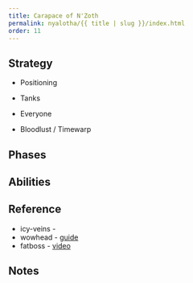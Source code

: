 ```yaml
---
title: Carapace of N'Zoth
permalink: nyalotha/{{ title | slug }}/index.html
order: 11
---
```



## Strategy

- Positioning

- Tanks

- Everyone

- Bloodlust / Timewarp

## Phases


## Abilities


## Reference

- icy-veins - 
- wowhead - [guide]()
- fatboss - [video]()

## Notes
